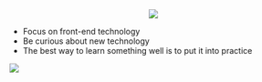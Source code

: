 <div align="center"><img src="https://github-readme-stats.vercel.app/api?username=NeserCode&show_icons=true&theme=codeSTACKr" /></div>

- Focus on front-end technology
- Be curious about new technology
- The best way to learn something well is to put it into practice

<img align="center" src="https://github-readme-stats.vercel.app/api/top-langs/?username=NeserCode&layout=compact&theme=codeSTACKr" />
